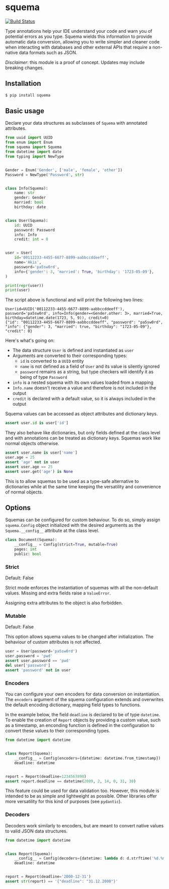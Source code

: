 # squema

[![Build Status](https://travis-ci.org/Funk66/squema.svg?branch=master)](https://travis-ci.org/Funk66/squema)

Type annotations help your IDE understand your code and warn you of potential
errors as you type. Squema wields this information to provide automatic data
conversion, allowing you to write simpler and cleaner code when interacting
with databases and other external APIs that require a non-native data formats
such as JSON.

*Disclaimer*: this module is a proof of concept. Updates may include breaking changes.

## Installation

  ```bash
  $ pip install squema
  ```

## Basic usage

Declare your data structures as subclasses of `Squema` with annotated attributes.

```python
from uuid import UUID
from enum import Enum
from squema import Squema
from datetime import date
from typing import NewType


Gender = Enum('Gender', ['male', 'female', 'other'])
Password = NewType('Password', str)


class Info(Squema):
    name: str
    gender: Gender
    married: bool
    birthday: date


class User(Squema):
    id: UUID
    password: Password
    info: Info
    credit: int = 0


user = User(
    id='00112233-4455-6677-8899-aabbccddeeff',
    name='Akis',
    password='pa5sw0rd',
    info={'gender': 3, 'married': True, 'birthday': '1723-05-09'},
)

print(repr(user))
print(user)
```

The script above is functional and will print the following two lines:

```
User(id=UUID('00112233-4455-6677-8899-aabbccddeeff'), password='pa5sw0rd', info=Info(gender=<Gender.other: 3>, married=True, birthday=datetime.date(1723, 5, 9)), credit=0)
{"id": "00112233-4455-6677-8899-aabbccddeeff", "password": "pa5sw0rd", "info": {"gender": 3, "married": true, "birthday": "1723-05-09"}, "credit": 0}
```

Here's what's going on:

- The data structure `User` is defined and instantiated as `user`
- Arguments are converted to their corresponding types:
  - `id` is converted to a `UUID` entity
  - `name` is not defined as a field of `User` and its value is silently ignored
  - `password` remains as a string, but type checkers will identify it as being of type `Password`
- `info` is a nested squema with its own values loaded from a mapping
- `Info.name` doesn't receive a value and therefore is not included in the output
- `credit` is declared with a default value, so it is always included in the output

Squema values can be accessed as object attributes and dictionary keys.

```python
assert user.id is user['id']
```

They also behave like dictionaries, but only fields defined at the class level
and with annotations can be treated as dictionary keys. Squemas work like normal
objects otherwise.

```python
assert user.name is user['name']
user.age = 25
assert 'age' not in user
assert user.age == 25
assert user.get('age') is None
```

This is to allow squemas to be used as a type-safe alternative to dictionaries
while at the same time keeping the versatility and convenience of normal objects.

## Options

Squemas can be configured for custom behaviour. To do so, simply assign
`squema.Config` object initialized with the desired arguments as the `Squema.__config__`
attribute at the class level.

```python
class Document(Squema):
    __config__ = Config(strict=True, mutable=True)
    pages: int
    public: bool
```

### Strict

Default: False

Strict mode enforces the instantiation of squemas with all the non-default values.
Missing and extra fields raise a `ValueError`.

Assigning extra attributes to the object is also forbidden.


### Mutable

Default: False

This option allows squema values to be changed after initialization.
The behaviour of custom attributes is not affected.

```python
user = User(password='pa5sw0rd')
user.password = 'pwd'
assert user.password == 'pwd'
del user['password']
assert 'password' not in user
```

### Encoders

You can configure your own encoders for data conversion on instantiation.
The `encoders` argument of the squema configuration extends and overwrites the
default encoding dictionary, mapping field types to functions.

In the example below, the field `deadline` is declared to be of type `datetime`.
To enable the creation of `Report` objects by providing a custom value, such as
a timestamp, an enconding function is defined in the configuration to convert
these values to their corresponding types.

```python
from datetime import datetime


class Report(Squema):
    __config__ = Config(encoders={datetime: datetime.from_timestamp})
    deadline: datetime


report = Report(deadline=1234567890)
assert report.deadline == datetime(2009, 2, 14, 0, 31, 30)
```

This feature could be used for data validation too. However, this module is
intended to be as simple and lightweight as possible. Other libraries offer more
versatility for this kind of purposes (see `pydantic`).


### Decoders

Decoders work similarly to encoders, but are meant to convert native values to
valid JSON data structures.

```python
from datetime import datetime


class Report(Squema):
    __config__ = Config(decoders={datetime: lambda d: d.strftime('%d.%m.%Y')})
    deadline: datetime


report = Report(deadline='2000-12-31')
assert str(report) == '{"deadline": "31.12.2000"}'
```
